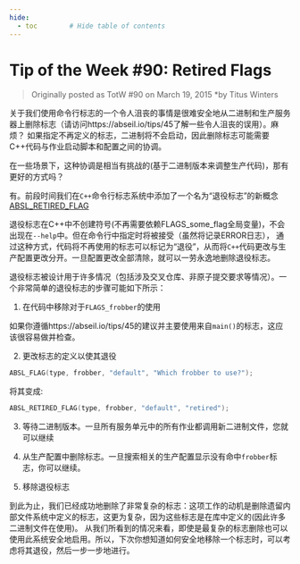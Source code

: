 ```yaml
---
hide:
  - toc        # Hide table of contents
---
```

# Tip of the Week #90: Retired Flags

> Originally posted as TotW #90 on March 19, 2015
> *by Titus Winters

关于我们使用命令行标志的一个令人沮丧的事情是很难安全地从二进制和生产服务器上删除标志（请访问https://abseil.io/tips/45了解一些令人沮丧的误用）。麻烦？
如果指定不再定义的标志，二进制将不会启动，因此删除标志可能需要C++代码与作业启动脚本和配置之间的协调。

在一些场景下，这种协调是相当有挑战的(基于二进制版本来调整生产代码)，那有更好的方式吗？

有。前段时间我们在`C++`命令行标志系统中添加了一个名为“退役标志”的新概念 [ABSL_RETIRED_FLAG](https://github.com/abseil/abseil-cpp/blob/master/absl/flags/flag.h#L255)

退役标志在C++中不创建符号(不再需要依赖FLAGS_some_flag全局变量)，不会出现在`--help`中。但在命令行中指定时将被接受（虽然将记录ERROR日志），
通过这种方式，代码将不再使用的标志可以标记为“退役”，从而将`C++`代码更改与生产配置更改分开。一旦配置更改全部清除，就可以一劳永逸地删除退役标志。

退役标志被设计用于许多情况（包括涉及交叉仓库、非原子提交要求等情况）。一个非常简单的退役标志的步骤可能如下所示：

1. 在代码中移除对于`FLAGS_frobber`的使用

如果你遵循https://abseil.io/tips/45的建议并主要使用来自`main()`的标志，这应该很容易做并检查。

2. 更改标志的定义以使其退役

```cpp
ABSL_FLAG(type, frobber, "default", "Which frobber to use?");
```

将其变成:

```cpp
ABSL_RETIRED_FLAG(type, frobber, "default", "retired");
```

3. 等待二进制版本。一旦所有服务单元中的所有作业都调用新二进制文件，您就可以继续

4. 从生产配置中删除标志。一旦搜索相关的生产配置显示没有命中`frobber`标志，你可以继续。

5. 移除退役标志

到此为止，我们已经成功地删除了非常复杂的标志：这项工作的动机是删除遗留内部文件系统中定义的标志，这更为复杂，因为这些标志是在库中定义的(因此许多二进制文件在使用)。
从我们所看到的情况来看，即使是最复杂的标志删除也可以使用此系统安全地启用。所以，下次你想知道如何安全地移除一个标志时，可以考虑将其退役，然后一步一步地进行。